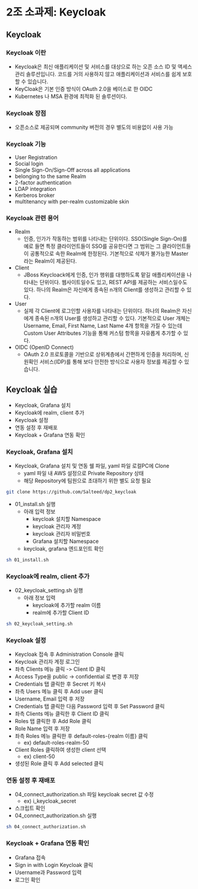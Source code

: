 # 2조 소과제: Keycloak

## Keycloak
### Keycloak 이란
* Keycloak은 최신 애플리케이션 및 서비스를 대상으로 하는 오픈 소스 ID 및 액세스 관리 솔루션입니다. 코드를 거의 사용하지 않고 애플리케이션과 서비스를 쉽게 보호할 수 있습니다.
* KeyCloak은 기본 인증 방식이 OAuth 2.0을 베이스로 한 OIDC
* Kubernetes 나 MSA 환경에 최적화 된 솔루션이다.

### Keycloak 장점
* 오픈소스로 제공되며 community 버전의 경우 별도의 비용없이 사용 가능

### Keycloak 기능
* User Registration
* Social login
* Single Sign-On/Sign-Off across all applications
* belonging to the same Realm
* 2-factor authentication
* LDAP integration
* Kerberos broker
* multitenancy with per-realm customizable skin

### Keycloak 관련 용어
* Realm
    * 인증, 인가가 작동하는 범위를 나타내는 단위이다. SSO(Single Sign-On)를 예로 들면 특정 클라이언트들이 SSO를 공유한다면 그 범위는 그 클라이언트들이 공통적으로 속한 Realm에 한정된다. 기본적으로 삭제가 불가능한 Master라는 Realm이 제공된다.
* Client
    * JBoss Keycloack에게 인증, 인가 행위를 대행하도록 맡길 애플리케이션을 나타내는 단위이다. 웹사이트일수도 있고, REST API를 제공하는 서비스일수도 있다. 하나의 Realm은 자신에게 종속된 n개의 Client를 생성하고 관리할 수 있다.
* User
    * 실제 각 Client에 로그인할 사용자를 나타내는 단위이다. 하나의 Realm은 자신에게 종속된 n개의 User를 생성하고 관리할 수 있다. 기본적으로 User 개체는 Username, Email, First Name, Last Name 4개 항목을 가질 수 있는데 Custom User Attributes 기능을 통해 커스텀 항목을 자유롭게 추가할 수 있다.
* OIDC (OpenID Connect)
    * OAuth 2.0 프로토콜을 기반으로 상위계층에서 간편하게 인증을 처리하며, 신원확인 서비스(IDP)를 통해 보다 안전한 방식으로 사용자 정보를 제공할 수 있습니다.

## Keycloak 실습
* Keycloak, Grafana 설치
* Keycloak에 realm, client 추가
* Keycloak 설정
* 연동 설정 후 재배포
* Keycloak + Grafana 연동 확인

### Keycloak, Grafana 설치
- Keycloak, Grafana 설치 및 연동 쉘 파일, yaml 파일 로컬PC에 Clone
  - yaml 파일 내 AWS 설정으로 Private Repository 상태
  - 해당 Repository에 팀원으로 초대하기 위한 별도 요청 필요
```bash
git clone https://github.com/Salteed/dp2_keycloak
```

- 01_install.sh 실행
  - 아래 입력 정보
    - keycloak 설치할 Namespace
    - keycloak 관리자 계정
    - keycloak 관리자 비밀번호
    - Grafana 설치할 Namespace
  - keycloak, grafana 엔드포인트 확인
```bash
sh 01_install.sh
```

### Keycloak에 realm, client 추가
- 02_keycloak_setting.sh 실행
  - 아래 정보 입력
    - keycloak에 추가할 realm 이름
    - realm에 추가할 Client ID
```bash
sh 02_keycloak_setting.sh
```

### Keycloak 설정
- Keycloak 접속 후 Administration Console 클릭
- Keycloak 관리자 계정 로그인
- 좌측 Clients 메뉴 클릭 -> Client ID 클릭
- Access Type을 public -> confidential 로 변경 후 저장
- Credentials 탭 클릭한 후 Secret 키 복사
- 좌측 Users 메뉴 클릭 후 Add user 클릭
- Username, Email 입력 후 저장
- Credentials 탭 클릭한 다음 Password 입력 후 Set Password 클릭
- 좌측 Clients 메뉴 클릭한 후 Client ID 클릭
- Roles 탭 클릭한 후 Add Role 클릭
- Role Name 입력 후 저장
- 좌측 Roles 메뉴 클릭한 후 default-roles-{realm 이름} 클릭
  - ex) default-roles-realm-50
- Client Roles 클릭하여 생성한 client 선택
  - ex) client-50
- 생성된 Role 클릭 후 Add selected 클릭

### 연동 설정 후 재배포
- 04_connect_authorization.sh 파일 keycloak secret 값 수정
  - ex) i_keycloak_secret
- 스크립트 확인
- 04_connect_authorization.sh 실행
```bash
sh 04_connect_authorization.sh
```

### Keycloak + Grafana 연동 확인
- Grafana 접속
- Sign in with Login Keycloak 클릭
- Username과 Password 입력
- 로그인 확인
